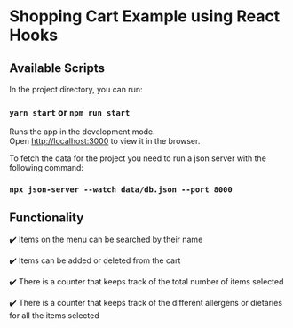 # Shopping Cart Example using React Hooks

## Available Scripts

In the project directory, you can run:

### `yarn start` or `npm run start`

Runs the app in the development mode.\
Open [http://localhost:3000](http://localhost:3000) to view it in the browser.

To fetch the data for the project you need to run a json server with the following command:

### `npx json-server --watch data/db.json --port 8000`

## Functionality

:heavy_check_mark: Items on the menu can be searched by their name

:heavy_check_mark: Items can be added or deleted from the cart

:heavy_check_mark: There is a counter that keeps track of the total number of items selected

:heavy_check_mark: There is a counter that keeps track of the different allergens or dietaries for all the items selected
